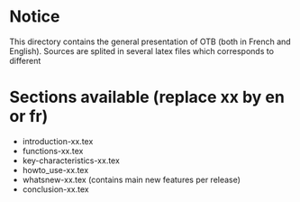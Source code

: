 # Notice

This directory contains the general presentation of OTB (both in French and English). Sources are splited in several latex files which corresponds to different

# Sections available (replace xx by en or fr)

- introduction-xx.tex
- functions-xx.tex
- key-characteristics-xx.tex
- howto_use-xx.tex
- whatsnew-xx.tex (contains main new features per release)
- conclusion-xx.tex

